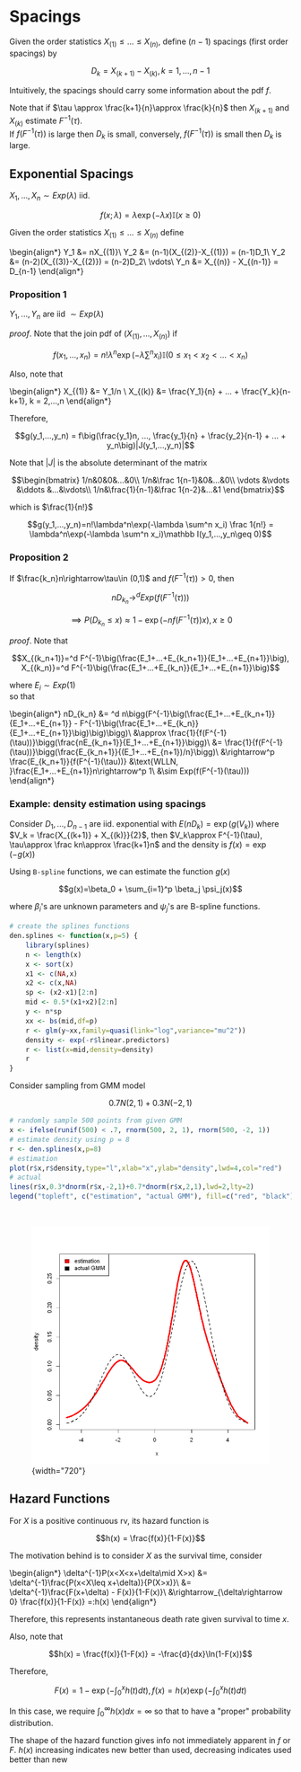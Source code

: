 # Spacings


Given the order statistics $X_{(1)}\leq ... \leq X_{(n)}$, define $(n-1)$ spacings (first order spacings) by 

$$D_k = X_{(k+1)}-X_{(k)}, k=1,...,n-1$$

Intuitively, the spacings should carry some information about the pdf $f$. 

Note that if $\tau \approx \frac{k+1}{n}\approx \frac{k}{n}$ then $X_{(k+1)}$ and $X_{(k)}$ estimate $F^{-1}(\tau)$.  
If $f(F^{-1}(\tau))$ is large then $D_k$ is small, conversely, $f(F^{-1}(\tau))$ is small then $D_k$ is large. 

## Exponential Spacings 

$X_1,...,X_n\sim Exp(\lambda)$ iid. 

$$f(x;\lambda) = \lambda \exp(-\lambda x)\mathbb I(x\geq 0)$$

Given the order statistics $X_{(1)}\leq ...\leq X_{(n)}$ define 

\begin{align*}
Y_1 &= nX_{(1)}\\
Y_2 &= (n-1)(X_{(2)}-X_{(1)}) = (n-1)D_1\\
Y_2 &= (n-2)(X_{(3)}-X_{(2)}) = (n-2)D_2\\
\vdots\\
Y_n &= X_{(n)} - X_{(n-1)} = D_{n-1}
\end{align*}

### Proposition 1
$Y_1,...,Y_n$ are iid $\sim Exp(\lambda)$  

_proof_. Note that the join pdf of $(X_{(1)}, ..., X_{(n)})$ if 

$$f(x_1,...,x_n) = n!\lambda^n\exp(-\lambda \sum^n x_i)\mathbb I(0\leq x_1<x_2<...<x_n)$$

Also, note that 

\begin{align*}
X_{(1)} &= Y_1/n \\
X_{(k)} &= \frac{Y_1}{n} + ... + \frac{Y_k}{n-k+1}, k = 2,...,n
\end{align*}

Therefore, 

$$g(y_1,...,y_n) = f\big(\frac{y_1}n, ..., \frac{y_1}{n} + \frac{y_2}{n-1} + ... + y_n\big)|J(y_1,...,y_n)|$$

Note that $|J|$ is the absolute determinant of the matrix 

$$\begin{bmatrix}
1/n&0&0&...&0\\
1/n&\frac 1{n-1}&0&...&0\\
\vdots &\vdots &\ddots &...&\vdots\\
1/n&\frac{1}{n-1}&\frac 1{n-2}&...&1
\end{bmatrix}$$

which is $\frac{1}{n!}$

$$g(y_1,...,y_n)=n!\lambda^n\exp(-\lambda \sum^n x_i) \frac 1{n!} = \lambda^n\exp(-\lambda \sum^n x_i)\mathbb I(y_1,...,y_n\geq 0)$$

### Proposition 2 
If $\frac{k_n}n\rightarrow\tau\in (0,1)$ and $f(F^{-1}(\tau)) > 0$, then 

$$nD_{k_n}\rightarrow^d Exp(f(F^{-1}(\tau)))$$

$$\implies P(D_{k_n}\leq x )\approx 1 - \exp(-nf(F^{-1}(\tau))x), x\geq 0$$

_proof_. Note that 

$$X_{(k_n+1)}=^d F^{-1}\big(\frac{E_1+...+E_{k_n+1}}{E_1+...+E_{n+1}}\big), X_{(k_n)}=^d F^{-1}\big(\frac{E_1+...+E_{k_n}}{E_1+...+E_{n+1}}\big)$$

where $E_i \sim Exp(1)$  
so that 

\begin{align*}
nD_{k_n} &= ^d n\bigg(F^{-1}\big(\frac{E_1+...+E_{k_n+1}}{E_1+...+E_{n+1}} - F^{-1}\big(\frac{E_1+...+E_{k_n}}{E_1+...+E_{n+1}}\big)\big)\bigg)\\
&\approx \frac{1}{f(F^{-1}(\tau))}\bigg(\frac{nE_{k_n+1}}{E_1+...+E_{n+1}}\bigg)\\
&= \frac{1}{f(F^{-1}(\tau))}\bigg(\frac{E_{k_n+1}}{(E_1+...+E_{n+1})/n}\bigg)\\
&\rightarrow^p \frac{E_{k_n+1}}{f(F^{-1}(\tau))} &\text{WLLN, }\frac{E_1+...+E_{n+1}}n\rightarrow^p 1\\
&\sim Exp(f(F^{-1}(\tau)))
\end{align*}

### Example: density estimation using spacings
Consider $D_1,...,D_{n-1}$ are iid. exponential with $E(nD_k) = \exp(g(V_k))$ where $V_k = \frac{X_{(k+1)} + X_{(k)}}{2}$, then $V_k\approx F^{-1}(\tau), \tau\approx \frac kn\approx \frac{k+1}n$ and the density is $f(x)=\exp(-g(x))$

Using `B-spline` functions, we can estimate the function $g(x)$

$$g(x)=\beta_0 + \sum_{i=1}^p \beta_j \psi_j(x)$$

where $\beta_i$'s are unknown parameters and $\psi_j$'s are B-spline functions. 


```r
# create the splines functions
den.splines <- function(x,p=5) {
    library(splines)
    n <- length(x)
    x <- sort(x)
    x1 <- c(NA,x)
    x2 <- c(x,NA)
    sp <- (x2-x1)[2:n]
    mid <- 0.5*(x1+x2)[2:n]
    y <- n*sp
    xx <- bs(mid,df=p)
    r <- glm(y~xx,family=quasi(link="log",variance="mu^2"))
    density <- exp(-r$linear.predictors)
    r <- list(x=mid,density=density)
    r
}
```

Consider sampling from GMM model

$$0.7N(2,1) + 0.3N(-2, 1)$$


```r
# randomly sample 500 points from given GMM
x <- ifelse(runif(500) < .7, rnorm(500, 2, 1), rnorm(500, -2, 1))
# estimate density using p = 8
r <- den.splines(x,p=8)
# estimation
plot(r$x,r$density,type="l",xlab="x",ylab="density",lwd=4,col="red")
# actual
lines(r$x,0.3*dnorm(r$x,-2,1)+0.7*dnorm(r$x,2,1),lwd=2,lty=2)
legend("topleft", c("estimation", "actual GMM"), fill=c("red", "black"))
```

​<figure markdown>
![png](assets/spacings_7_0.png){width="720"}
</figure>

## Hazard Functions
For $X$ is a positive continuous rv, its hazard function is 

$$h(x) = \frac{f(x)}{1-F(x)}$$

The motivation behind is to consider $X$ as the survival time, consider 

\begin{align*}
\delta^{-1}P(x<X<x+\delta\mid X>x) &= \delta^{-1}\frac{P(x<X\leq x+\delta)}{P(X>x)}\\
&= \delta^{-1}\frac{F(x+\delta) - F(x)}{1-F(x)}\\
&\rightarrow_{\delta\rightarrow 0} \frac{f(x)}{1-F(x)} =:h(x)
\end{align*}

Therefore, this represents instantaneous death rate given survival to time $x$. 

Also, note that 

$$h(x) = \frac{f(x)}{1-F(x)} = -\frac{d}{dx}\ln(1-F(x))$$

Therefore, 

$$F(x) = 1 - \exp(-\int_0^x h(t)dt), f(x) = h(x)\exp(-\int_0^x h(t)dt)$$

In this case, we require $\int_0^\infty h(x)dx = \infty$ so that to have a "proper" probability distribution. 

The shape of the hazard function gives info not immediately apparent in $f$ or $F$. 
$h(x)$ increasing indicates new better than used, decreasing indicates used better than new
